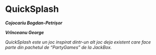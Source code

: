


# QuickSplash
  
***Cojocariu Bogdan-Petrișor***

***Vrînceanu George***
    
_QuickSplash este un joc inspirat dintr-un alt joc deja existent care face parte din pachetul de “PartyGames” de la JackBox._
